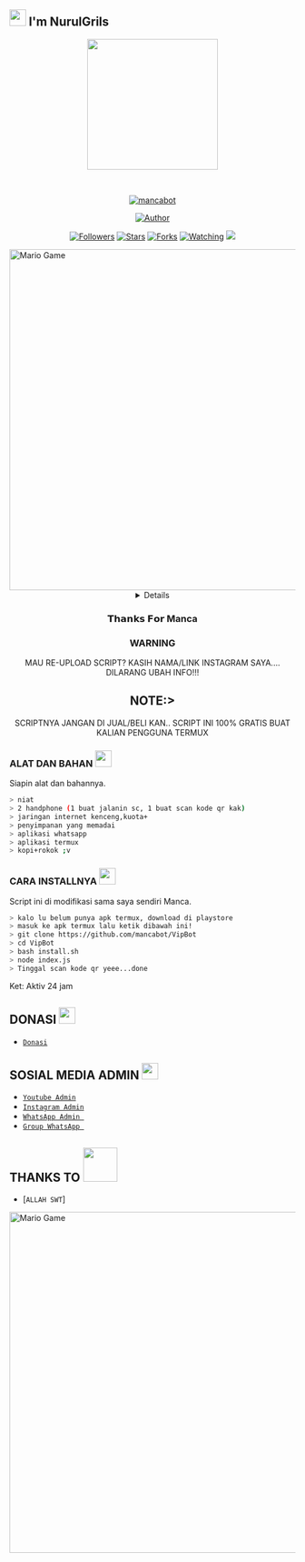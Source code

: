 ## <img src="https://github.com/TheDudeThatCode/TheDudeThatCode/blob/master/Assets/Hi.gif" width="29px"> I'm NurulGrils
<p align="center">
<img src="https://raw.githubusercontent.com/A187ID/AR15BOT/main/aris/A187.jpg" width="230" height="230"/>
</p>
<br>



<p align="center">
<a href="#"><img title="mancabot" src="https://img.shields.io/badge/mancabotgreen?colorA=%23ff0000&colorB=%23017e40&style=for-the-badge"></a>
</p>
<p align="center">
<a href="https://github.com/mancabot"><img title="Author" src="https://img.shields.io/badge/AUTHOR-NURULorange.svg?style=for-the-badge&logo=github"></a>
</p>
<p align="center">
<a href="https://github.com/mancabot/mancap/followers"><img title="Followers" src="https://img.shields.io/github/followers/mancabot?color=blue&style=flat-square"></a>
<a href="https://github.com/mancabot/mancap/stargazers/"><img title="Stars" src="https://img.shields.io/github/stars/mancabot/mancapcolor=red&style=flat-square"></a>
<a href="https://github.com/mancabot/mancap/network/members"><img title="Forks" src="https://img.shields.io/github/forks/mancabot/mancap?color=red&style=flat-square"></a>
<a href="https://github.com/mancabot/mancap/watchers"><img title="Watching" src="https://img.shields.io/github/watchers/mancabot/mancap?label=Watchers&color=blue&style=flat-square"></a>
<a href="https://hits.seeyoufarm.com"><img src="https://hits.seeyoufarm.com/api/count/incr/badge.svg?url=https%3A%2F%2Fgithub.com%2Fmancabot%2Fmancap&count_bg=%2379C83D&title_bg=%23555555&icon=probot.svg&icon_color=%2300FF6D&title=hits&edge_flat=false"/></a>
</p>
<img src="https://github.com/TheDudeThatCode/TheDudeThatCode/blob/master/Assets/Developer.gif" alt="Mario Game" width="600" />
<div align="center">
<details>
 
</details>

### 𝗧𝗵𝗮𝗻𝗸𝘀 𝗙𝗼𝗿 Manca

### WARNING
MAU RE-UPLOAD SCRIPT? KASIH NAMA/LINK INSTAGRAM SAYA.... DILARANG UBAH INFO!!!

## NOTE:> 
SCRIPTNYA JANGAN DI JUAL/BELI KAN.. SCRIPT INI 100% GRATIS BUAT KALIAN PENGGUNA TERMUX
</div>

### ALAT DAN BAHAN <img src="https://github.com/TheDudeThatCode/TheDudeThatCode/blob/master/Assets/Mario_Hello_Big.gif" width="29px">
Siapin alat dan bahannya.
```bash
> niat
> 2 handphone (1 buat jalanin sc, 1 buat scan kode qr kak)
> jaringan internet kenceng,kuota+
> penyimpanan yang memadai
> aplikasi whatsapp
> aplikasi termux
> kopi+rokok ;v
```

### CARA INSTALLNYA  <img src="https://github.com/TheDudeThatCode/TheDudeThatCode/blob/master/Assets/hmm.gif" width="29px">
Script ini di modifikasi sama saya sendiri Manca.
```bash
> kalo lu belum punya apk termux, download di playstore
> masuk ke apk termux lalu ketik dibawah ini!
> git clone https://github.com/mancabot/VipBot
> cd VipBot
> bash install.sh
> node index.js
> Tinggal scan kode qr yeee...done
```


Ket: Aktiv 24 jam

## DONASI <img src="https://github.com/TheDudeThatCode/TheDudeThatCode/blob/master/Assets/coin.gif" width="29px">
* [`Donasi`](0838-1595-6151)


## SOSIAL MEDIA ADMIN <img src="https://github.com/TheDudeThatCode/TheDudeThatCode/blob/master/Assets/powerup.gif" width="29px">

* [`Youtube Admin`](https://youtube.com/c/NurulBotz)
* [`Instagram Admin`](https://instagram.com/thenay_xploit_)
* [`WhatsApp Admin `](https://wa.me/6283815956151)
* [`Group WhatsApp `](https://chat.whatsapp.com/JL2P1ez4crxC9mFIVlmZEf)
## THANKS TO <img src="https://github.com/TheDudeThatCode/TheDudeThatCode/blob/master/Assets/Handshake.gif" width="60px">

* [`ALLAH SWT`]
<img src="https://github.com/TheDudeThatCode/TheDudeThatCode/blob/master/Assets/Mario_Gameplay.gif" alt="Mario Game" width="600" />

